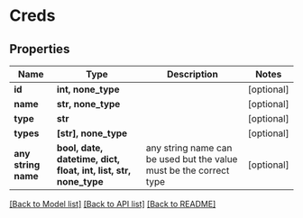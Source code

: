 # Creds


## Properties
Name | Type | Description | Notes
------------ | ------------- | ------------- | -------------
**id** | **int, none_type** |  | [optional] 
**name** | **str, none_type** |  | [optional] 
**type** | **str** |  | [optional] 
**types** | **[str], none_type** |  | [optional] 
**any string name** | **bool, date, datetime, dict, float, int, list, str, none_type** | any string name can be used but the value must be the correct type | [optional]

[[Back to Model list]](../README.md#documentation-for-models) [[Back to API list]](../README.md#documentation-for-api-endpoints) [[Back to README]](../README.md)


